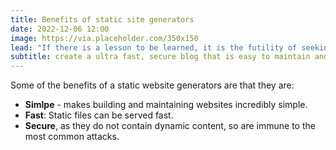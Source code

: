 ```yaml
---
title: Benefits of static site generators
date: 2022-12-06 12:00
image: https://via.placeholder.com/350x150
lead: "If there is a lesson to be learned, it is the futility of seeking fulfillment in outer space. We need to judge ourselfs by who we are, not by where we go."
subtitle: create a ultra fast, secure blog that is easy to maintain and easy to scale
---
```




Some of the benefits of a static website generators are that they are:

- **Simlpe** - makes building and maintaining websites incredibly simple.
- **Fast**: Static files can be served fast.
- **Secure**, as they do not contain dynamic content, so are immune to the most common attacks.










